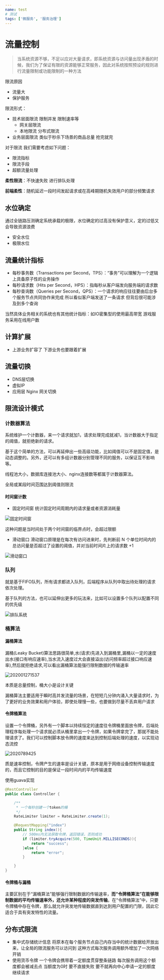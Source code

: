 ```yaml
---
name: test
# 测试
tags: ['微服务', '服务治理']
---
```


# 流量控制

>当系统资源不够，不足以应对大量请求，即系统资源与访问量出现矛盾的时候，我们为了保证有限的资源能够正常服务，因此对系统按照预设的规则进行流量限制或功能限制的一种方法

限流原因

- 流量大
- 保护服务

限流形式：

- 技术层面限流 限制并发 限制速率等
    - 网关层限流
    - 本地限流 分布式限流
- 业务层面限流 类似于秒杀下场景的商品总量 抢完就完

对于限流 我们需要考虑如下问题：

- 限流指标
- 限流手段
- 超额流量处理

**柔性限流**：不快速失败 进行排队处理

**前端柔性**：随机延迟一段时间发起请求或在高峰期随机失效用户的部分频繁请求

## 水位确定

通过全链路压测确定系统承载的极限，水位确定的过高没有保护意义，定的过低又会导致资源浪费

- 安全水位
- 极限水位

## 流量统计指标

- 每秒事务数（Transactions per Second，TPS）：“事务”可以理解为一个逻辑上具备原子性的业务操作
- 每秒请求数（Hits per Second，HPS）：指每秒从客户端发向服务端的请求数
- 每秒查询数（Queries per Second，QPS）：一个请求的响应往往要由后台多个服务节点共同协作来完成 所以看似客户端发送了一条请求 但背后很可能涉及到多个查询

当然具体业务相关的系统也有其他统计指标：如IO密集型的使用最高带宽 游戏服务采用在线用户数

## 计算扩展

- 上游业务扩容了 下游业务也要跟着扩展

## 流量切换

- DNS层切换
- 虚拟IP
- 应用层 Nginx 网关切换

## 限流设计模式

### 计数器算法

系统维护一个计数器，来一个请求就加1，请求处理完成就减1，当计数器大于指定的阈值，就拒绝新的请求。

基于这个简单的方法，可以再延伸出一些高级功能，比如阈值可以不是固定值，是动态调整的。另外，还可以有多组计数器分别管理不同的服务，以保证互不影响等。

线程池大小，数据库连接池大小、nginx连接数等都属于计数器算法。

全局或某段时间范围达到阈值则限流

#### 时间窗计数

- 固定时间窗 统计固定时间周期内的请求量或者资源消耗量

![固定时间窗](/assets/屏幕截图%202022-05-09%20170123.png)

这种问题是当时间处于两个时间窗的临界点时，会超过限额

- 滑动窗口 滑动窗口原理是在每次有访问进来时，先判断前 N 个单位时间内的总访问量是否超过了设置的阈值，并对当前时间片上的请求数 +1

![滑动窗口](/assets/202001271051.jpg)

### 队列

就是基于FIFO队列，所有请求都进入队列，后端程序从队列中取出待处理的请求依次处理。

基于队列的方法，也可以延伸出更多的玩法来，比如可以设置多个队列以配置不同的优先级

![排队系统](/assets/屏幕截图%202022-05-09%20173739.png)

### 桶算法

#### 漏桶算法

漏桶(Leaky Bucket)算法思路很简单,水(请求)先进入到漏桶里,漏桶以一定的速度出水(接口有响应速率),当水流入速度过大会直接溢出(访问频率超过接口响应速率),然后就拒绝请求,可以看出漏桶算法能强行限制数据的传输速率

![202001271537](/assets/202001271537.png)

本质是总量控制，桶大小是设计关键

漏桶算法主要适用于瞬时高并发流量的场景，在短短几分钟内涌入大量请求时，为了更好的业务效果和用户体验，即使处理慢一些，也要做到尽量不丢弃用户请求

#### 令牌桶算法

设置一个令牌桶，另外有一个脚本以持续恒定的速度往令牌桶里面放令牌，后端处理程序每处理一个请求就必须从桶里拿出一个令牌，如果令牌拿完了，那就不能处理请求了。我们可以控制脚本放令牌的速度来达到控制后端处理的速度，以实现动态流控

![2020789425](/assets/20207894250)

质是速率控制，令牌产生的速率是设计关键，原本是用于网络设备控制传输速度的，而且它控制的目的是保证一段时间内的平均传输速度

使用guava实现

```java
@RestController
public class Controller {

    /**
     * 一个每秒创建一个token的桶
     */
    RateLimiter limiter = RateLimiter.create(1);

    @RequestMapping("index")
    public String index(){
        // 500ms内无法获取令牌，返回错误，否则成功
        if (limiter.tryAcquire(500, TimeUnit.MILLISECONDS)){
            return "success";
        }else {
            return "error";
        }

    }
}
```

#### 令牌桶与漏桶

主要区别在于“漏桶算法”能够强行限制数据的传输速率，**而“令牌桶算法”在能够限制数据的平均传输速率外，还允许某种程度的突发传输**。在“令牌桶算法”中，只要令牌桶中存在令牌，那么就允许突发地传输数据直到达到用户配置的门限，因此它适合于具有突发特性的流量。

## 分布式限流

- 集中式存储统计信息 将原本在每个服务节点自己内存当中的统计数据给开放出来，让全局的限流服务可以访问到 这种方式每次服务调用额外增加了一次网络开销
- 使用货币令牌 一个令牌会携带着一定额度贯穿整条链路 每次服务调用这个额度都会被减去点 当额度为0时 要不直接失败 要不就再向中心申请一定的额度 继续请求
